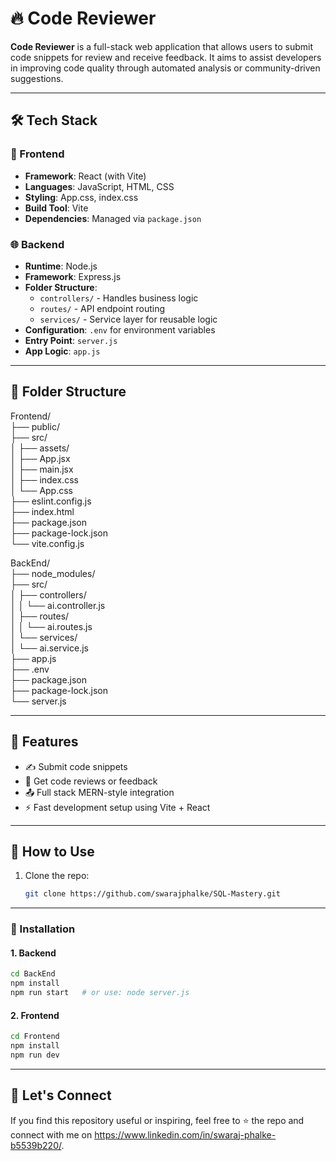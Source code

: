 # 🔥 Code Reviewer

**Code Reviewer** is a full-stack web application that allows users to submit code snippets for review and receive feedback. It aims to assist developers in improving code quality through automated analysis or community-driven suggestions.

---

## 🛠 Tech Stack

### 🚀 Frontend
- **Framework**: React (with Vite)
- **Languages**: JavaScript, HTML, CSS
- **Styling**: App.css, index.css
- **Build Tool**: Vite
- **Dependencies**: Managed via `package.json`

### 🌐 Backend
- **Runtime**: Node.js
- **Framework**: Express.js
- **Folder Structure**:
  - `controllers/` - Handles business logic
  - `routes/` - API endpoint routing
  - `services/` - Service layer for reusable logic
- **Configuration**: `.env` for environment variables
- **Entry Point**: `server.js`
- **App Logic**: `app.js`

---

## 📁 Folder Structure

Frontend/ <br>
├── public/ <br>
├── src/ <br>
│   ├── assets/ <br>
│   ├── App.jsx <br>
│   ├── main.jsx <br>
│   ├── index.css <br>
│   └── App.css <br>
├── eslint.config.js <br>
├── index.html <br>
├── package.json <br>
├── package-lock.json <br>
└── vite.config.js <br>

BackEnd/ <br>
├── node_modules/ <br>
├── src/ <br>
│   ├── controllers/ <br>
│   │   └── ai.controller.js <br>
│   ├── routes/ <br>
│   │   └── ai.routes.js <br>
│   └── services/ <br>
│       └── ai.service.js <br>
├── app.js <br>
├── .env <br>
├── package.json <br>
├── package-lock.json <br>
└── server.js <br>

---

## 📌 Features

- ✍️ Submit code snippets
- 📝 Get code reviews or feedback
- 📤 Full stack MERN-style integration
- ⚡ Fast development setup using Vite + React

---

## 📌 How to Use
1. Clone the repo:  
   ```bash
   git clone https://github.com/swarajphalke/SQL-Mastery.git

---

### 🚀 Installation

#### 1. Backend
```bash
cd BackEnd
npm install
npm run start   # or use: node server.js
```
#### 2. Frontend
```bash
cd Frontend
npm install
npm run dev
```
---

## 🤝 Let's Connect
If you find this repository useful or inspiring, feel free to ⭐️ the repo and connect with me on https://www.linkedin.com/in/swaraj-phalke-b5539b220/.

